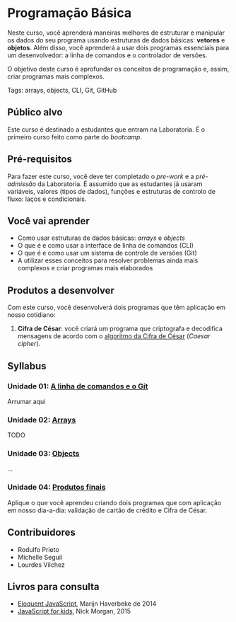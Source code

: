 # Programação Básica

Neste curso, você aprenderá maneiras melhores de estruturar e manipular os
dados do seu programa usando estruturas de dados básicas: **vetores** e
**objetos**. Além disso, você aprenderá a usar dois programas essenciais para
um desenvolvedor: a linha de comandos e o controlador de versões.

O objetivo deste curso é aprofundar os conceitos de programação e, assim, criar
programas mais complexos.

Tags: arrays, objects, CLI, Git, GitHub

## Público alvo

Este curso é destinado a estudantes que entram na Laboratoria. É o primeiro
curso feito como parte do _bootcamp_.

## Pré-requisitos

Para fazer este curso, você deve ter completado o _pre-work_ e a _pré-admissão_
da Laboratoria. É assumido que as estudantes já usaram variáveis, valores
\(tipos de dados\), funções e estruturas de controlo de fluxo: laços e
condicionais.

## Você vai aprender

* Como usar estruturas de dados básicas: _arrays_ e _objects_
* O que é e como usar a interface de linha de comandos \(CLI\)
* O que é e como usar um sistema de controle de versões \(Git\)
* A utilizar esses conceitos para resolver problemas ainda mais complexos e
  criar programas mais elaborados

## Produtos a desenvolver

Com este curso, você desenvolverá dois programas que têm aplicação em nosso
cotidiano:

1. **Cifra de César**: você criará um programa que criptografa e decodifica
  mensagens de acordo com o [algoritmo da Cifra de César](https://pt.wikipedia.org/wiki/Cifra_de_C%C3%A9sar)
  \(_Caesar cipher_\).

## Syllabus

### Unidade 01: [A linha de comandos e o Git](01-shell+git)

Arrumar aqui

### Unidade 02: [Arrays](02-arrays)

TODO

### Unidade 03: [Objects](03-objects)

...

### Unidade 04: [Produtos finais](04-final-products)

Aplique o que você aprendeu criando dois programas que com aplicação em nosso
dia-a-dia: validação de cartão de crédito e Cifra de César.

## Contribuidores

* Rodulfo Prieto
* Michelle Seguil
* Lourdes Vilchez

## Livros para consulta

* [Eloquent JavaScript](http://eloquentjavascript.net/), Marijn Haverbeke
  de 2014
* [JavaScript for kids](http://pepa.holla.cz/wp-content/uploads/2015/11/JavaScript-for-Kids.pdf),
  Nick Morgan, 2015
